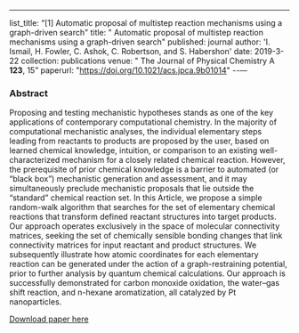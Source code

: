 ---
list_title: “[1] 
Automatic proposal of multistep reaction mechanisms using a graph-driven search"
title: "
Automatic proposal of multistep reaction mechanisms using a graph-driven search"
published: journal
author: 'I. Ismail, H. Fowler, C. Ashok, C. Robertson, and S. Habershon'
date: 2019-3-22
collection: publications
venue: " The Journal of Physical Chemistry A
  <b>123</b>, 15”
paperurl: "https://doi.org/10.1021/acs.jpca.9b01014"
--—

<h3>Abstract</h3>
Proposing and testing mechanistic hypotheses stands as one of the key applications of contemporary computational chemistry. In the majority of computational mechanistic analyses, the individual elementary steps leading from reactants to products are proposed by the user, based on learned chemical knowledge, intuition, or comparison to an existing well-characterized mechanism for a closely related chemical reaction. However, the prerequisite of prior chemical knowledge is a barrier to automated (or “black box”) mechanistic generation and assessment, and it may simultaneously preclude mechanistic proposals that lie outside the “standard” chemical reaction set. In this Article, we propose a simple random-walk algorithm that searches for the set of elementary chemical reactions that transform defined reactant structures into target products. Our approach operates exclusively in the space of molecular connectivity matrices, seeking the set of chemically sensible bonding changes that link connectivity matrices for input reactant and product structures. We subsequently illustrate how atomic coordinates for each elementary reaction can be generated under the action of a graph-restraining potential, prior to further analysis by quantum chemical calculations. Our approach is successfully demonstrated for carbon monoxide oxidation, the water–gas shift reaction, and n-hexane aromatization, all catalyzed by Pt nanoparticles.

[Download paper here](http://idilismail.github.io/files/paper1.pdf)
